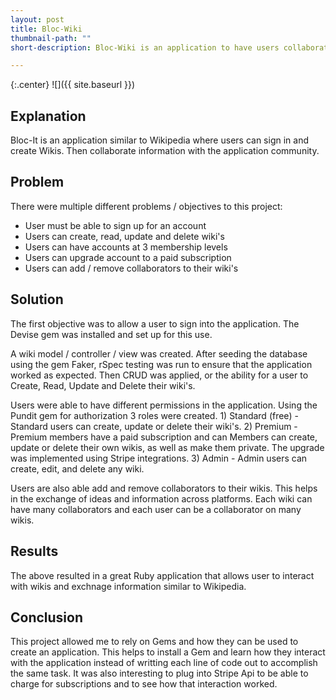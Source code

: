 ```yaml
---
layout: post
title: Bloc-Wiki
thumbnail-path: ""
short-description: Bloc-Wiki is an application to have users collaborate on content.

---
```


{:.center}
![]({{ site.baseurl }})

## Explanation

Bloc-It is an application similar to Wikipedia where users can sign in and create Wikis. Then collaborate information with the application community.

## Problem

There were multiple different problems / objectives to this project:
- User must be able to sign up for an account
- Users can create, read, update and delete wiki's
- Users can have accounts at 3 membership levels
- Users can upgrade account to a paid subscription
- Users can add / remove collaborators to their wiki's

## Solution

The first objective was to allow a user to sign into the application. The Devise gem was installed and set up for this use.

A wiki model / controller / view was created.  After seeding the database using the gem Faker, rSpec testing was run to ensure that the application worked as expected. Then CRUD was applied, or the ability for a user to Create, Read, Update and Delete their wiki's.

Users were able to have different permissions in the application. Using the Pundit gem for authorization 3 roles were created. 1) Standard (free) - Standard users can create, update or delete their wiki's. 2) Premium  - Premium members have a paid subscription and can Members can create, update or delete their own wikis, as well as make them private. The upgrade was implemented using Stripe integrations. 3) Admin - Admin users can create, edit, and delete any wiki.

Users are also able add and remove collaborators to their wikis. This helps in the exchange of ideas and information across platforms. Each wiki can have many collaborators and each user can be a collaborator on many wikis.


## Results

The above resulted in a great Ruby application that allows user to interact with wikis and exchnage information similar to Wikipedia.

## Conclusion

This project allowed me to rely on Gems and how they can be used to create an application. This helps to install a Gem and learn how they interact with the application instead of writting each line of code out to accomplish the same task. It was also interesting to plug into Stripe Api to be able to charge for subscriptions and to see how that interaction worked. 
